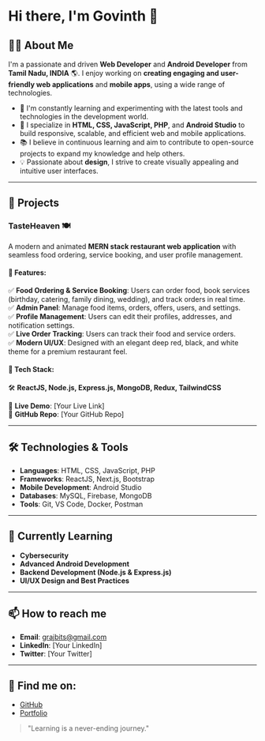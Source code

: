 # Hi there, I'm Govinth 👋  

## 👨‍💻 About Me  

I'm a passionate and driven **Web Developer** and **Android Developer** from **Tamil Nadu, INDIA** 🌎. I enjoy working on **creating engaging and user-friendly web applications** and **mobile apps**, using a wide range of technologies.  

- 🚀 I'm constantly learning and experimenting with the latest tools and technologies in the development world.  
- 🔧 I specialize in **HTML, CSS, JavaScript, PHP**, and **Android Studio** to build responsive, scalable, and efficient web and mobile applications.  
- 📚 I believe in continuous learning and aim to contribute to open-source projects to expand my knowledge and help others.  
- 💡 Passionate about **design**, I strive to create visually appealing and intuitive user interfaces.  

---

## 🚀 Projects  

### **TasteHeaven** 🍽️  
A modern and animated **MERN stack restaurant web application** with seamless food ordering, service booking, and user profile management.  

#### 🔹 Features:  
✅ **Food Ordering & Service Booking**: Users can order food, book services (birthday, catering, family dining, wedding), and track orders in real time.  
✅ **Admin Panel**: Manage food items, orders, offers, users, and settings.  
✅ **Profile Management**: Users can edit their profiles, addresses, and notification settings.  
✅ **Live Order Tracking**: Users can track their food and service orders.  
✅ **Modern UI/UX**: Designed with an elegant deep red, black, and white theme for a premium restaurant feel.  

#### 🔹 Tech Stack:  
🛠 **ReactJS, Node.js, Express.js, MongoDB, Redux, TailwindCSS**  

🔗 **Live Demo**: [Your Live Link]  
🔗 **GitHub Repo**: [Your GitHub Repo]  

---

## 🛠️ Technologies & Tools  

- **Languages**: HTML, CSS, JavaScript, PHP  
- **Frameworks**: ReactJS, Next.js, Bootstrap  
- **Mobile Development**: Android Studio  
- **Databases**: MySQL, Firebase, MongoDB  
- **Tools**: Git, VS Code, Docker, Postman  

---

## 🌱 Currently Learning  

- **Cybersecurity**  
- **Advanced Android Development**  
- **Backend Development (Node.js & Express.js)**  
- **UI/UX Design and Best Practices**  

---

## 📫 How to reach me  

- **Email**: grajbits@gmail.com  
- **LinkedIn**: [Your LinkedIn]  
- **Twitter**: [Your Twitter]  

---

## 🔗 Find me on:  

- [GitHub](https://github.com/your-username)  
- [Portfolio](https://your-portfolio-link.com)  

> "Learning is a never-ending journey."  
